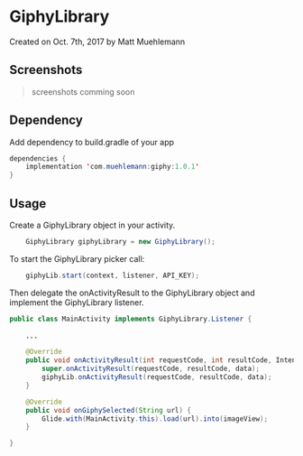 # GiphyLibrary

Created on Oct. 7th, 2017 by Matt Muehlemann

## Screenshots
> screenshots comming soon

## Dependency
Add dependency to build.gradle of your app

```java
dependencies {
    implementation 'com.muehlemann:giphy:1.0.1'
}
```

## Usage
Create a GiphyLibrary object in your activity.
```java
    GiphyLibrary giphyLibrary = new GiphyLibrary();
```

To start the GiphyLibrary picker call:
```java
    giphyLib.start(context, listener, API_KEY);
```

Then delegate the onActivityResult to the GiphyLibrary object and implement the GiphyLibrary listener.
```java
public class MainActivity implements GiphyLibrary.Listener {
        
    ...

    @Override
    public void onActivityResult(int requestCode, int resultCode, Intent data) {
        super.onActivityResult(requestCode, resultCode, data);
        giphyLib.onActivityResult(requestCode, resultCode, data);
    }

    @Override
    public void onGiphySelected(String url) {
        Glide.with(MainActivity.this).load(url).into(imageView);
    }

}
```
